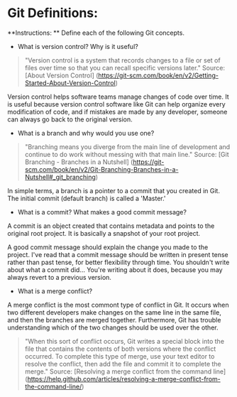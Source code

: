 # Git Definitions:

**Instructions: ** Define each of the following Git concepts.

* What is version control?  Why is it useful?

>"Version control is a system that records changes to a file or set of files over time so that you can recall specific versions later." Source: [About Version Control] (https://git-scm.com/book/en/v2/Getting-Started-About-Version-Control)

Version control helps software teams manage changes of code over time. It is useful because version control software like Git can help organize every modification of code, and if mistakes are made by any developer, someone can always go back to the original version.

* What is a branch and why would you use one?

>"Branching means you diverge from the main line of development and continue to do work without messing with that main line." Source: [Git Branching - Branches in a Nutshell] (https://git-scm.com/book/en/v2/Git-Branching-Branches-in-a-Nutshell#_git_branching)

In simple terms, a branch is a pointer to a commit that you created in Git. The initial commit (default branch) is called a 'Master.'


* What is a commit? What makes a good commit message?

A commit is an object created that contains metadata and points to the original root project. It is basically a snapshot of your root project.

A good commit message should explain the change you made to the project. I've read that a commit message should be written in present tense rather than past tense, for better flexibility through time. You shouldn't write about what a commit did... You're writing about it does, because you may always revert to a previous version.


* What is a merge conflict?

A merge conflict is the most commont type of conflict in Git. It occurs when two different developers make changes on the same line in the same file, and then the branches are merged together. Furthermore, Git has trouble understanding which of the two changes should be used over the other.

>"When this sort of conflict occurs, Git writes a special block into the file that contains the contents of both versions where the conflict occurred. To complete this type of merge, use your text editor to resolve the conflict, then add the file and commit it to complete the merge." Source: [Resolving a merge conflict from the command line] (https://help.github.com/articles/resolving-a-merge-conflict-from-the-command-line/)